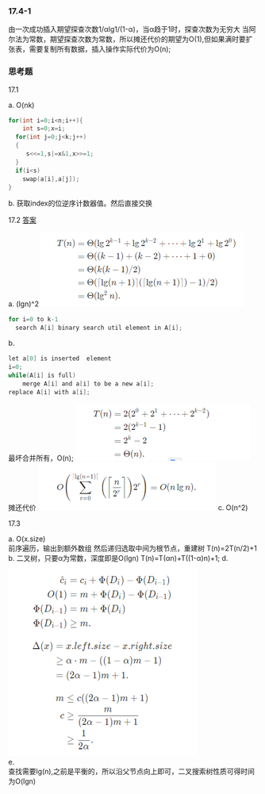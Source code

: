 ### 17.4-1
由一次成功插入期望探查次数1/αlg1/(1-α)，当α趋于1时，探查次数为无穷大
当阿尔法为常数，期望探查次数为常数，所以摊还代价的期望为O(1),但如果满时要扩张表，需要复制所有数据，插入操作实际代价为O(n);
### 思考题
17.1
>>
a. O(nk)
```c
for(int i=0;i<n;i++){
	int s=0;x=i;
  for(int j=0;j<k;j++)
  {
     s<<=1,s|=x&1,x>>=1;
  }
  if(i<s)
  	swap(a[i],a[j]);
}
```
b. 获取index的位逆序计数器值。然后直接交换
>>
17.2
[答案](https://walkccc.github.io/CLRS/Chap17/Problems/17-2/)
>>
a. (lgn)^2
![making binary search dynamic](../image/mbsd.png)
```c
for i=0 to k-1
  search A[i] binary search util element in A[i];
```
b. 
```c
let a[0] is inserted  element
i=0;
while(A[i] is full)
	merge A[i] and a[i] to be a new a[i];
replace A[i] with a[i];
```
最坏合并所有，O(n);
![merge](../image/merge.png)
摊还代价 
![aggr](../image/aggr.png)
c. O(n^2)

17.3
>>
a. O(x.size)  
前序遍历，输出到额外数组
然后递归选取中间为根节点，重建树 T(n)=2T(n/2)+1  
b. 二叉树，只要α为常数，深度即是O(lgn)
T(n)=T(αn)+T((1-α)n)+1;
d.  
![17_3d](../image/17_3d.png)  
e.   
查找需要lg(n),之前是平衡的，所以沿父节点向上即可，二叉搜索树性质可得时间为O(lgn)  
>>